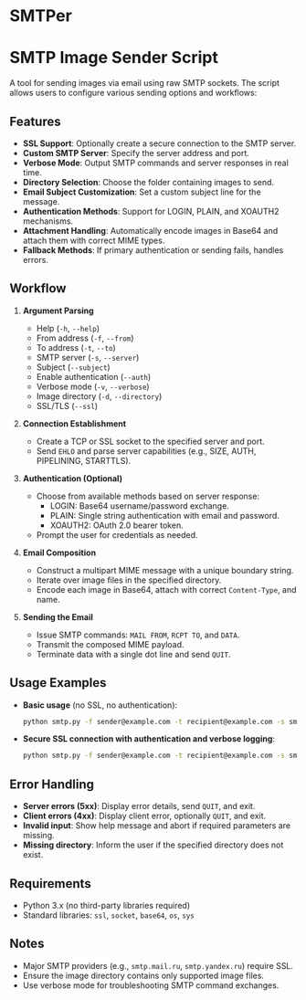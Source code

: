 # SMTPer
# SMTP Image Sender Script

A tool for sending images via email using raw SMTP sockets. The script allows users to configure various sending options and workflows:

## Features

- **SSL Support**: Optionally create a secure connection to the SMTP server.
- **Custom SMTP Server**: Specify the server address and port.
- **Verbose Mode**: Output SMTP commands and server responses in real time.
- **Directory Selection**: Choose the folder containing images to send.
- **Email Subject Customization**: Set a custom subject line for the message.
- **Authentication Methods**: Support for LOGIN, PLAIN, and XOAUTH2 mechanisms.
- **Attachment Handling**: Automatically encode images in Base64 and attach them with correct MIME types.
- **Fallback Methods**: If primary authentication or sending fails, handles errors.

## Workflow

1. **Argument Parsing**  
   - Help (`-h`, `--help`)  
   - From address (`-f`, `--from`)  
   - To address (`-t`, `--to`)  
   - SMTP server (`-s`, `--server`)  
   - Subject (`--subject`)  
   - Enable authentication (`--auth`)  
   - Verbose mode (`-v`, `--verbose`)  
   - Image directory (`-d`, `--directory`)  
   - SSL/TLS (`--ssl`)

2. **Connection Establishment**  
   - Create a TCP or SSL socket to the specified server and port.  
   - Send `EHLO` and parse server capabilities (e.g., SIZE, AUTH, PIPELINING, STARTTLS).

3. **Authentication (Optional)**  
   - Choose from available methods based on server response:  
     - LOGIN: Base64 username/password exchange.  
     - PLAIN: Single string authentication with email and password.  
     - XOAUTH2: OAuth 2.0 bearer token.  
   - Prompt the user for credentials as needed.

4. **Email Composition**  
   - Construct a multipart MIME message with a unique boundary string.  
   - Iterate over image files in the specified directory.  
   - Encode each image in Base64, attach with correct `Content-Type`, and name.

5. **Sending the Email**  
   - Issue SMTP commands: `MAIL FROM`, `RCPT TO`, and `DATA`.  
   - Transmit the composed MIME payload.  
   - Terminate data with a single dot line and send `QUIT`.

## Usage Examples

- **Basic usage** (no SSL, no authentication):  
  ```bash
  python smtp.py -f sender@example.com -t recipient@example.com -s smtp.example.com --directory /path/to/images
  ```

- **Secure SSL connection with authentication and verbose logging**:  
  ```bash
  python smtp.py -f sender@example.com -t recipient@example.com -s smtp.example.com --ssl --auth -v
  ```

## Error Handling

- **Server errors (5xx)**: Display error details, send `QUIT`, and exit.
- **Client errors (4xx)**: Display client error, optionally `QUIT`, and exit.
- **Invalid input**: Show help message and abort if required parameters are missing.
- **Missing directory**: Inform the user if the specified directory does not exist.

## Requirements

- Python 3.x (no third-party libraries required)
- Standard libraries: `ssl`, `socket`, `base64`, `os`, `sys`

## Notes

- Major SMTP providers (e.g., `smtp.mail.ru`, `smtp.yandex.ru`) require SSL.
- Ensure the image directory contains only supported image files.
- Use verbose mode for troubleshooting SMTP command exchanges.
